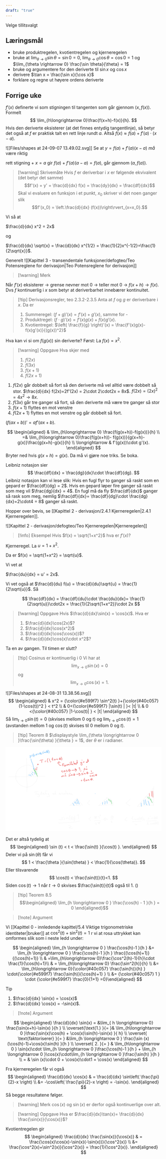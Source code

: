 ```yaml
---
draft: "true"
---
```

Velge tillitsvalgt 

## Læringsmål

- bruke produktregelen, kvotientregelen og kjerneregelen
- bruke at $\lim_{\theta \rightarrow 0}\sin \theta = \sin 0 = 0$, $\lim_{\theta \rightarrow 0}\cos \theta = \cos 0 = 1$ og $\lim_{\theta \rightarrow 0} \frac{\sin \theta}{\theta} = 1$ 
- bruke og argumentere for den deriverte til $\sin x$ og $\cos x$ 
- derivere $\tan x = \frac{\sin x}{\cos x}$ 
- forklare og regne ut høyere ordens deriverte 
## Forrige uke

$f'(x)$ definerte vi som stigningen til tangenten som går gjennom $(x,f(x))$. Formelt
$$
\lim_{h\longrightarrow  0}\frac{f(x+h)-f(x)}{h}.
$$
Hvis den deriverte eksisterer (at det finnes entydig tangentlinje), så betyr det også at $f$ er praktisk talt en rett linje rundt $a$. Altså
$f(x) \approx f(a)+f'(a)\cdot(x-a)$.

![[Files/shapes at 24-09-07 13.49.02.svg]]
Se at $y=f(a)+f'(a)(x-a)$ *må* være riktig

rett stigning +  $x=a$ gir $f(a)+f'(a)(a-a)= f(a)$, går gjennom $(a,f(a))$. 


> [!warning] Skrivemåte 
> Hvis $f$ er deriverbar i $x$ er følgende ekvivalent (det betyr det samme)
> $$f'(x) = y' = \frac{d}{dx} f(x) = \frac{dy}{dx} = \frac{df}{dx}$$
> Skal vi evaluere en funksjon i et punkt, $x_0$ skriver vi det noen ganger slik
> $$f'(x_0) = \left.\frac{d}{dx} (f(x))\right\rvert_{x=x_0}.$$

Vi så at

$\frac{d}{dx} x^2 = 2x$ 

og

$\frac{d}{dx} \sqrt{x} = \frac{d}{dx} x^{1/2} = \frac{1}{2}x^{-1/2}=\frac{1}{2\sqrt{x}}$.

Generelt
![[Kapittel 3 - transendentale funksjoner/defogteo/Teo Potensreglene for derivasjon|Teo Potensreglene for derivasjon]]

> [!warning] Merk 
> 
Når $f'(x)$ eksisterer $\longrightarrow$ grense nevner mot 0 $\longrightarrow$ teller mot 0 $\longrightarrow$ $f(x+h) \longrightarrow f(x)$. Dvs $f$ kontinuerlig i $x$ som betyr at deriverbarhet innebærer kontinuitet.



> [!tip] Derivasjonsregler, teo 2.3.2-2.3.5
> Anta at $f$ og $g$ er deriverbare i $x$. Da er
> 1. Summeregel: $(f+g)'(x) = f'(x)+g'(x)$, samme for -
> 2. Produktregel: $(f \cdot g)'(x) = f'(x)g(x)+f(x)g'(x)$. 
> 3. Kvotientregel: $\left( \frac{f}{g} \right)'(x) = \frac{f'(x)g(x)-f(x)g'(x)}{(g(x))^2}$


Hva kan vi si om $f(g(x))$ sin deriverte? 
Først: 
La $f(x) = x^2$.

> [!warning] Oppgave 
> Hva skjer med 
> 1. $f(2x)$
> 2. $f(3x)$
> 3. $f(x+1)$
> 4. $f(2x+1)$


1. $f(2x)$ går dobbelt så fort så den deriverte må vel alltid være dobbelt så stor. $\frac{d}{dx} f(2x)=2f'(2x) = 2\cdot 2\cdot2x = 8x$. $f(2x)=(2x)^2 = 4x^2\longrightarrow 8x$.
2. $f(3x)$ går tre ganger så fort, så den deriverte må være tre ganger så stor
3. $f\left( x+1\right)$ flyttes en mot venstre 
4. $f(2x+1)$ flyttes en mot venstre og går dobbelt så fort.

$(f(ax+b))' = af'(ax+b)$.


$$
\begin{aligned} 
 & \lim_{h\longrightarrow  0} \frac{f(g(x+h))-f(g(x))}{h} \\ =& \lim_{h\longrightarrow  0}\frac{f(g(x+h))- f(g(x))}{g(x+h)-g(x)}\frac{g(x+h)-g(x)}{h} \\  \longrightarrow &  f'(g(x))\cdot g'(x).
\end{aligned} 
$$
Bryter ned hvis $g(x+h) = g(x)$. Da må vi gjøre noe triks. Se boka. 

Leibniz notasjon sier
$$
\frac{df}{dx} = \frac{dg}{dx}\cdot \frac{df}{dg}.
$$
Leibniz notasjon kan vi lese slik: Hvis en fugl flyr to ganger så raskt som en gepard er $\frac{df}{dg} = 2$. Hvis en gepard løper fire ganger så raskt som meg vil $\frac{dg}{dx} = 4$. En fugl må da fly $\frac{df}{dx}$ ganger så rask som meg, nemlig $\frac{df}{dx}= \frac{df}{dg}\cdot \frac{dg}{dx}=2\cdot4 = 8$ ganger så raskt. 



Hopper over bevis, se [[Kapittel 2 - derivasjon/2.4.1 Kjerneregelen|2.4.1 Kjerneregelen]].


![[Kapittel 2 - derivasjon/defogteo/Teo Kjerneregelen|Kjerneregelen]]

> [!info] Eksempel 
> Hvis $f(x) = \sqrt{1+x^2}$ hva er $f'(x)$?

Kjerneregel. La $u = 1+x^2$. 

Da er $f(x) = \sqrt{1+x^2} = \sqrt{u}$. 

Vi vet at 

$\frac{du}{dx} = u' = 2x$. 

Vi vet også at $\frac{d}{du} f(u) = \frac{d}{du}\sqrt{u} = \frac{1}{2\sqrt{u}}$. Så

$$
\frac{df}{dx} = \frac{df}{du}\cdot \frac{du}{dx}= \frac{1}{2\sqrt{u}}\cdot2x = \frac{1}{2\sqrt{1+x^2}}\cdot 2x
$$

> [!warning] Oppgave 
> Hvis $\frac{d}{dx}\sin(x) = \cos(x)$. Hva er
> 1. $\frac{d}{dx}\cos(2x)$?
> 2. $\frac{d}{dx}\cos(x^2)$
> 3. $\frac{d}{dx}\cos(\cos(x))$?
> 4. $\frac{d}{dx}\cos(x)\cdot x^2$?

Ta en av gangen. Til timen er slutt?

> [!tip] Cosinus er kontinuerlig i 0
> Vi har at
> $$\lim_{x\longrightarrow  0}\sin(x) = 0$$ og
> $$\lim_{x\longrightarrow  0}\cos(x) = 1.$$

![[Files/shapes at 24-08-31 13.38.56.svg]]
$$
\begin{aligned} 
 & x^2  = {\color{#e599f7} \sin^2(t) }+{\color{#40c057} (1-\cos(t))^2 } < t^2 \\ & 0<{\color{#e599f7} |\sin(t) | }< |t| \\ 
 & 0 <{\color{#40c057} |1-\cos(t)| } < |t|
\end{aligned} 
$$
Så $\lim_{t\longrightarrow 0} \sin(t) = 0$ (skvises mellom 0 og $t$) og $\lim_{t\longrightarrow 0} \cos(t) = 1$ (avstanden mellom $1$ og $\cos(t)$ skvises til 0 mellom $0$ og $t$).

> [!tip] Teorem 8 
>   $\displaystyle \lim_{\theta \longrightarrow 0 }\frac{\sin(\theta) }{\theta } = 1$, der $\theta$ er i radianer. 


![](Files/shapes%20at%2024-07-30%2012.09.00.svg)

Det er altså tydelig at
$$
\begin{aligned} 
  \sin (t) < t < \frac{\sin(t) }{\cos(t) }.
\end{aligned} 
$$
Deler vi på $\sin(\theta)$ får vi
$$
1 < \frac{\theta }{\sin(\theta) } < \frac{1}{\cos(\theta)}.
$$
Eller tilsvarende
$$
\cos(t) < \frac{\sin(t)}{t}<1.
$$
Siden $\cos(t) \longrightarrow 1$ når $t\longrightarrow 0$ skvises $\frac{\sin(t)}{t}$ også til $1$. ()



> [!tip] Teorem 8.5
> $$\begin{aligned} \lim_{h \longrightarrow 0 } \frac{\cos(h) - 1 }{h } = 0  \end{aligned}$$  

> [!note] Argument 
> 

Vi [[Kapittel 0 - innledende kapittel/5.4 Viktige trigonometriske identiteter|bruker]] at $\cos^2(t)+\sin^2(t) = 1$ r vi at rosa uttrykket kan omformes slik som i neste ledd under: 

$$
\begin{aligned} \lim_{h \longrightarrow  0  } \frac{\cos(h)-1 }{h } &= \lim_{h \longrightarrow  0  } \frac{\cos(h)-1 }{h } \frac{(\cos(h)+1)}{(\cos(h)+1)} \\ & =\lim_{h\longrightarrow  0}\frac{\cos^2(h)-1}{h}\cdot \frac{1}{\cos(h)+1}\\ & = \lim_{h\longrightarrow  0} \frac{\sin^2(h)}{h} \\ &= \lim_{h\longrightarrow  0}{\color{#40c057}  \frac{\sin(h)}{h} } \cdot{\color{#e599f7}  \frac{\sin(h)}{\cos(h)+1}  } \\ &=   {\color{#40c057} 1 } \cdot {\color{#e599f7} \frac{0}{1+1}  =0}\end{aligned}
$$
> [!tip] 
> 1. $\frac{d}{dx} \sin(x) = \cos(x)$
> 2. $\frac{d}{dx} \cos(x) = -\sin(x)$.

> [!note] Argument 

$$
\begin{aligned} 
  \frac{d}{dx} \sin(x) 
   = &\lim_{ h \longrightarrow  0} \frac{\sin(x+h)-\sin(x) }{h } \\
   \overset{\text{1.} }{=  }& \lim_{h\longrightarrow 0 }\frac{\sin(x)\cos(h) + \cos(x)\sin(h)-\sin(x) }{ h} \\
   \overset{ \text{faktoriserer} }{=  } &\lim_{h \longrightarrow  0 }  \frac{\sin (x)(\cos(h)-1)+\cos(x)\sin(h) }{h } \\
   \overset{ 2. }{=  } & \lim_{h\longrightarrow  0 } \sin(x)\cdot \lim_{h \longrightarrow  0 }\frac{\cos(h)-1 }{h }  + \lim_{h \longrightarrow  0 }\cos(x)\cdot\lim_{h \longrightarrow  0   }\frac{\sin(h) }{h } \\
   = & \sin (x)\cdot 0 + \cos(x)\cdot1 = \cos(x)
\end{aligned} 
$$


Fra kjerneregelen får vi også
$$
\begin{aligned} 
  \frac{d}{dx} \cos(x) & = \frac{d}{dx} \sin\left( \frac{\pi}{2}-x \right) \\ &=  -\cos\left( \frac{\pi}{2}-x \right) = -\sin(x). 
\end{aligned} 
$$
Så begge resultatene følger.

> [!warning] Merk 
> $\cos(x)$ og $\sin(x)$ er derfor også kontinuerlige over alt. 


> [!warning] Oppgave 
> Hva er $\frac{d}{dx}\tan(x)= \frac{d}{dx} \frac{\sin(x)}{\cos(x)}$?


Kvotientregelen gir
$$
\begin{aligned} 
  \frac{d}{dx} \frac{\sin(x)}{\cos(x)} & = \frac{\cos(x)\cos(x)-\sin(x)(-\sin(x))}{\cos^2(x)} \\ &= \frac{\cos^2(x)+\sin^2(x)}{\cos^2(x)}  = \frac{1}{\cos^2(x)}. 
\end{aligned} 
$$

